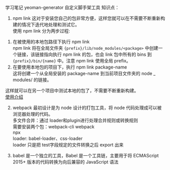 学习笔记
yeoman-generator 自定义脚手架工具
知识点：   
1. npm link
这对于安装您自己的包非常方便，这样您就可以在不需要不断重新构建的情况下迭代地处理和测试它。   
使用 npm link 分为两步过程:   
1) 在被使用的本地包路径下执行 npm link    
npm link 将在全局文件夹 `{prefix}/lib/node_modules/<package>` 中创建一个链接，该链接指向执行 npm link 的包，也会 link 包中所有的 bins 到 `{prefix}/bin/{name}` 中。注意 npm link 使用全局 prefix。      
2) 在要使用本地包的项目下，执行 npm link package-name    
这将创建一个从全局安装的 package-name 到当前项目文件夹的 node _ modules/ 的链接。

这样就可以在另一个项目中测试本地的包了，不需要不断重新构建。   
[使用介绍](https://www.jianshu.com/p/aaa7db89a5b2)

2. webpack
最初设计是为 node 设计的打包工具，将 node 代码处理成可以被浏览器处理的代码。     
多文件合并：通过 loader和plugin进行处理合并规则或转换规则   
需要安装两个包：webpack-cli webpack       
npx       
loader: babel-loader、css-loader    
loader 只是把 test字段规定的文件转换之后 export 出来   

3. babel
是一个独立的工具，Babel 是一个工具链，主要用于将 ECMAScript 2015+ 版本的代码转换为向后兼容的 JavaScript 语法    